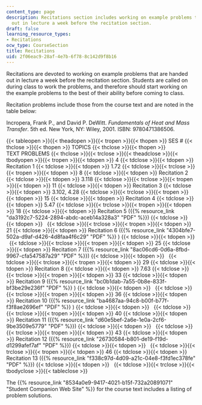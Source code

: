 ```yaml
---
content_type: page
description: Recitations section includes working on example problems that are handed
  out in lecture a week before the recitation section.
draft: false
learning_resource_types:
- Recitations
ocw_type: CourseSection
title: Recitations
uid: 2f06eac9-28af-4e7b-6f78-8c142d9f8b16
---
```

Recitations are devoted to working on example problems that are handed out in lecture a week before the recitation section. Students are called on during class to work the problems, and therefore should start working on the example problems to the best of their ability before coming to class.

Recitation problems include those from the course text and are noted in the table below:

Incropera, Frank P., and David P. DeWitt. *Fundamentals of Heat and Mass Transfer*. 5th ed. New York, NY: Wiley, 2001. ISBN: 9780471386506.

{{< tableopen >}}{{< theadopen >}}{{< tropen >}}{{< thopen >}}
SES #
{{< thclose >}}{{< thopen >}}
TOPICS
{{< thclose >}}{{< thopen >}}
TEXT PROBLEMS
{{< thclose >}}{{< trclose >}}{{< theadclose >}}{{< tbodyopen >}}{{< tropen >}}{{< tdopen >}}
4
{{< tdclose >}}{{< tdopen >}}
Recitation 1
{{< tdclose >}}{{< tdopen >}}
1.72
{{< tdclose >}}{{< trclose >}}{{< tropen >}}{{< tdopen >}}
8
{{< tdclose >}}{{< tdopen >}}
Recitation 2
{{< tdclose >}}{{< tdopen >}}
3.118
{{< tdclose >}}{{< trclose >}}{{< tropen >}}{{< tdopen >}}
11
{{< tdclose >}}{{< tdopen >}}
Recitation 3
{{< tdclose >}}{{< tdopen >}}
3.102, 4.28
{{< tdclose >}}{{< trclose >}}{{< tropen >}}{{< tdopen >}}
15
{{< tdclose >}}{{< tdopen >}}
Recitation 4
{{< tdclose >}}{{< tdopen >}}
5.47
{{< tdclose >}}{{< trclose >}}{{< tropen >}}{{< tdopen >}}
18
{{< tdclose >}}{{< tdopen >}}
Recitation 5 ({{% resource_link "da3192c7-5224-2894-abdc-aceb14a328a3" "PDF" %}})
{{< tdclose >}}{{< tdopen >}}
 
{{< tdclose >}}{{< trclose >}}{{< tropen >}}{{< tdopen >}}
21
{{< tdclose >}}{{< tdopen >}}
Recitation 6 ({{% resource_link "4304bfe7-502a-d9af-d426-4d8faa4f6c29" "PDF" %}} )
{{< tdclose >}}{{< tdopen >}}
 
{{< tdclose >}}{{< trclose >}}{{< tropen >}}{{< tdopen >}}
25
{{< tdclose >}}{{< tdopen >}}
Recitation 7 ({{% resource_link "8ac06cd6-0d6a-8fbd-9967-cfa547587a29" "PDF" %}})
{{< tdclose >}}{{< tdopen >}}
 
{{< tdclose >}}{{< trclose >}}{{< tropen >}}{{< tdopen >}}
29
{{< tdclose >}}{{< tdopen >}}
Recitation 8
{{< tdclose >}}{{< tdopen >}}
7.63
{{< tdclose >}}{{< trclose >}}{{< tropen >}}{{< tdopen >}}
33
{{< tdclose >}}{{< tdopen >}}
Recitation 9 ({{% resource_link "bc0b1dab-7a55-0b8e-833f-bf3be29e236f" "PDF" %}} )
{{< tdclose >}}{{< tdopen >}}
 
{{< tdclose >}}{{< trclose >}}{{< tropen >}}{{< tdopen >}}
36
{{< tdclose >}}{{< tdopen >}}
Recitation 10 ({{% resource_link "ba4687aa-94c8-b00f-b77f-f3f8ae2696ef" "PDF" %}} )
{{< tdclose >}}{{< tdopen >}}
 
{{< tdclose >}}{{< trclose >}}{{< tropen >}}{{< tdopen >}}
40
{{< tdclose >}}{{< tdopen >}}
Recitation 11 ({{% resource_link "d60e5bef-2a6e-1e0a-2cf6-9be3509e5779" "PDF" %}})
{{< tdclose >}}{{< tdopen >}}
 
{{< tdclose >}}{{< trclose >}}{{< tropen >}}{{< tdopen >}}
43
{{< tdclose >}}{{< tdopen >}}
Recitation 12 ({{% resource_link "26730584-b801-de19-f19d-d1299afef7af" "PDF" %}})
{{< tdclose >}}{{< tdopen >}}
 
{{< tdclose >}}{{< trclose >}}{{< tropen >}}{{< tdopen >}}
46
{{< tdclose >}}{{< tdopen >}}
Recitation 13 ({{% resource_link "f338c97d-4d09-a21c-04e8-f3fd1ec378fe" "PDF" %}})
{{< tdclose >}}{{< tdopen >}}
 
{{< tdclose >}}{{< trclose >}}{{< tbodyclose >}}{{< tableclose >}}

The {{% resource_link "8534a0e9-9417-4021-b15f-732a20891071" "Student Companion Web Site" %}} for the course text includes a listing of problem solutions.